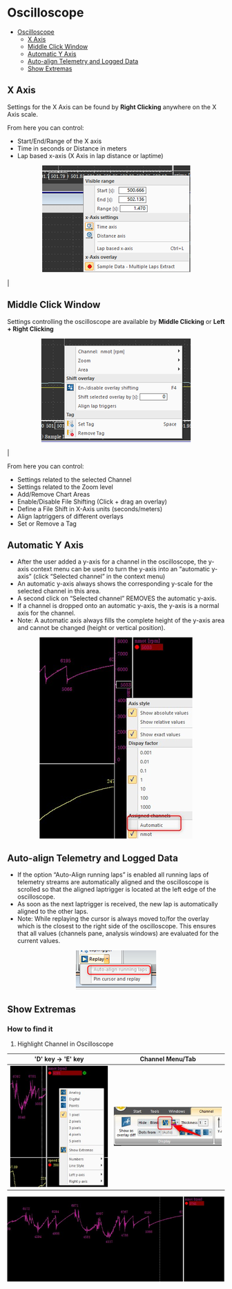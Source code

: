 # Oscilloscope

- [Oscilloscope](#oscilloscope)
  - [X Axis](#x-axis)
  - [Middle Click Window](#middle-click-window)
  - [Automatic Y Axis](#automatic-y-axis)
  - [Auto-align Telemetry and Logged Data](#auto-align-telemetry-and-logged-data)
  - [Show Extremas](#show-extremas)

## X Axis

Settings for the X Axis can be found by **Right Clicking** anywhere on the X Axis scale.

From here you can control:

*  Start/End/Range of the X axis
*  Time in seconds or Distance in meters
*  Lap based x-axis (X Axis in lap distance or laptime)

<p align="center">
<img src="images/Oscilloscope - Settings.png">
</p>|

## Middle Click Window

Settings controlling the oscilloscope are available by **Middle Clicking** or **Left + Right Clicking**

<p align="center">
<img src="images/Oscilloscope - Middle Click Menu.png">
</p>|

From here you can control:

* Settings related to the selected Channel
* Settings related to the Zoom level
* Add/Remove Chart Areas
* Enable/Disable File Shifting (Click + drag an overlay)
* Define a File Shift in X-Axis units (seconds/meters)
* Align laptriggers of different overlays
* Set or Remove a Tag

## Automatic Y Axis

- After the user added a y-axis for a channel in the oscilloscope, the y-axis context menu can be used to turn the y-axis into an “automatic y-axis” (click “Selected channel” in the context menu)
- An automatic y-axis always shows the corresponding y-scale for the selected channel in this area.
- A second click on “Selected channel” REMOVES the automatic y-axis.
- If a channel is dropped onto an automatic y-axis, the y-axis is a normal axis for the channel.
- Note: A automatic axis always fills the complete height of the y-axis area and cannot be changed (height or vertical position).

<p align="center">
<img src="images/Oscilloscope Automatic Y Axis.jpg">
</p>

## Auto-align Telemetry and Logged Data

- If the option “Auto-Align running laps” is enabled all running laps of telemetry streams are automatically aligned and the oscilloscope is scrolled so that the aligned laptrigger is located at the left edge of the oscilloscope.
- As soon as the next laptrigger is received, the new lap is automatically aligned to the other laps.
- Note: While replaying the cursor is always moved to/for the overlay which is the closest to the right side of the oscilloscope. This ensures that all values (channels pane, analysis windows) are evaluated for the current values.


<p align="center">
<img src="images/Oscilloscope - Auto Align Laps.png">
</p>

## Show Extremas

### How to find it  <!-- omit in toc -->

1. Highlight Channel in Oscilloscope
  
|'D' key -> 'E' key | Channel Menu/Tab  |
|:---:|:---:|
|![Display Menu](images/Oscilloscope&#32;Display&#32;Menu&#32;Show&#32;Extremas.jpg) | ![Ribbon Menu](images/Ribbon&#32;Show&#32;Extremas&#32;Button.jpg) |

<p align="center">
<img src="images/Show Extremas Example.jpg">
</p>